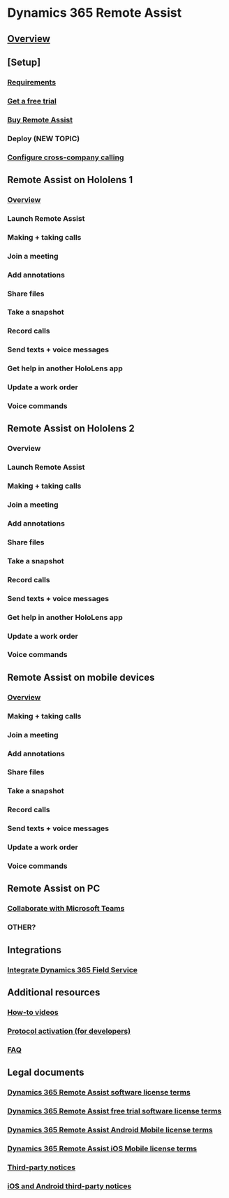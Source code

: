 # Dynamics 365 Remote Assist
## [Overview](index.md)
## [Setup]
### [Requirements](requirements.md)
### [Get a free trial](try-remote-assist-free.md)
### [Buy Remote Assist](buy-and-deploy-remote-assist.md)
### Deploy (NEW TOPIC)
### [Configure cross-company calling](cross-company-calling.md)
## Remote Assist on Hololens 1
### [Overview](user-guide.md)
### Launch Remote Assist
### Making + taking calls
### Join a meeting
### Add annotations
### Share files
### Take a snapshot
### Record calls
### Send texts + voice messages
### Get help in another HoloLens app
### Update a work order
### Voice commands
## Remote Assist on Hololens 2
### Overview
### Launch Remote Assist
### Making + taking calls
### Join a meeting
### Add annotations
### Share files
### Take a snapshot
### Record calls
### Send texts + voice messages
### Get help in another HoloLens app
### Update a work order
### Voice commands
## Remote Assist on mobile devices
### [Overview](mobile-app/index.md)
### Making + taking calls
### Join a meeting
### Add annotations
### Share files
### Take a snapshot
### Record calls
### Send texts + voice messages
### Update a work order
### Voice commands
## Remote Assist on PC
### [Collaborate with Microsoft Teams](use-microsoft-teams-with-remote-assist.md)
### OTHER?
## Integrations
### [Integrate Dynamics 365 Field Service](troubleshoot-field-service.md)
## Additional resources
### [How-to videos](videos.md)
### [Protocol activation (for developers)](protocol-activation.md)
### [FAQ](faq.md)
## Legal documents
### [Dynamics 365 Remote Assist software license terms](../legal/remote-assist-license-terms.md)
### [Dynamics 365 Remote Assist free trial software license terms](../legal/remote-assist-license-terms-free-trial.md)
### [Dynamics 365 Remote Assist Android Mobile license terms](../legal/remote-assist-mobile-android.md)
### [Dynamics 365 Remote Assist iOS Mobile license terms](../legal/remote-assist-mobile-iOS.md)
### [Third-party notices](../legal/remote-assist-third-party-notice.md)
### [iOS and Android third-party notices](../legal/ios-android-third-party.md)